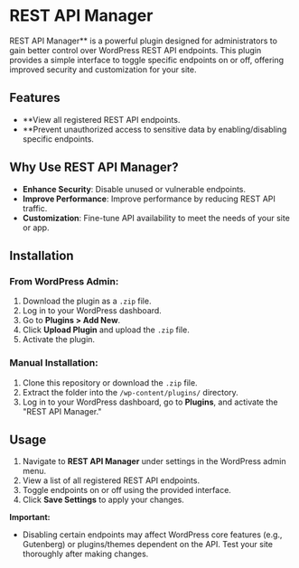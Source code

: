 # REST API Manager

REST API Manager** is a powerful plugin designed for administrators to gain better control over WordPress REST API endpoints. This plugin provides a simple interface to toggle specific endpoints on or off, offering improved security and customization for your site.

## Features

- **View all registered REST API endpoints.
- **Prevent unauthorized access to sensitive data by enabling/disabling specific endpoints.

## Why Use REST API Manager?

- **Enhance Security**: Disable unused or vulnerable endpoints.
- **Improve Performance**: Improve performance by reducing REST API traffic.
- **Customization**: Fine-tune API availability to meet the needs of your site or app.

## Installation

### From WordPress Admin:

1. Download the plugin as a `.zip` file.
2. Log in to your WordPress dashboard.
3. Go to **Plugins > Add New**.
4. Click **Upload Plugin** and upload the `.zip` file.
5. Activate the plugin.

### Manual Installation:

1. Clone this repository or download the `.zip` file.
2. Extract the folder into the `/wp-content/plugins/` directory.
3. Log in to your WordPress dashboard, go to **Plugins**, and activate the "REST API Manager."

## Usage

1. Navigate to **REST API Manager** under settings in the WordPress admin menu.
2. View a list of all registered REST API endpoints.
3. Toggle endpoints on or off using the provided interface.
4. Click **Save Settings** to apply your changes.

**Important:**
- Disabling certain endpoints may affect WordPress core features (e.g., Gutenberg) or plugins/themes dependent on the API. Test your site thoroughly after making changes.

